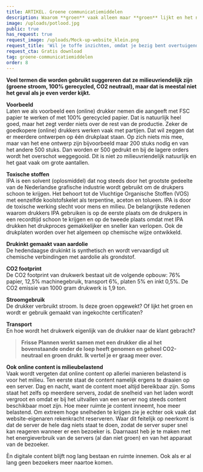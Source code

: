 ```yaml
---
title: ARTIKEL. Groene communicatiemiddelen
description: Waarom **groen** vaak alleen maar **groen** lijkt en het niet is.
image: /uploads/potlood.jpg
public: true
has_request: true
request_image: /uploads/Mock-up-website_klein.png
request_title: 'Wil je toffe inzichten, omdat je bezig bent overtuigende content te creëren?'
request_cta: Gratis download
tag: groene-communicatiemiddelen
order: 8
---
```


**Veel termen die worden gebruikt suggereren dat ze milieuvriendelijk zijn (groene stroom, 100% gerecycled, CO2 neutraal), maar dat is meestal niet het geval als je even verder kijkt.**

**Voorbeeld**<br>Laten we als voorbeeld een (online) drukker nemen die aangeeft met FSC papier te werken of met 100% gerecycled papier. Dat is natuurlijk heel goed, maar het zegt verder niets over de rest van de productie. Zeker de goedkopere (online) drukkers werken vaak met partijen. Dat wil zeggen dat er meerdere ontwerpen op &eacute;&eacute;n drukplaat staan. Op zich niets mis mee, maar van het ene ontwerp zijn bijvoorbeeld maar 200 stuks nodig en van het andere 500 stuks. Dan worden er 500 gedrukt en bij de lagere orders wordt het overschot weggegooid. Dit is niet zo milieuvriendelijk natuurlijk en het gaat vaak om grote aantallen.

**Toxische stoffen**<br>IPA is een solvent (oplosmiddel) dat nog steeds door het grootste gedeelte van de Nederlandse grafische industrie wordt gebruikt om de drukpers schoon te krijgen. Het behoort tot de Vluchtige Organische Stoffen (VOS) met eenzelfde koolstofskelet als terpentine, aceton en tolueen. IPA is door de toxische werking slecht voor mens en milieu. De belangrijkste redenen waarom drukkers IPA gebruiken is op de eerste plaats om de drukpers in een recordtijd schoon te krijgen en op de tweede plaats omdat met IPA drukken het drukproces gemakkelijker en sneller kan verlopen. Ook de drukplaten worden over het algemeen op chemische wijze ontwikkeld.

**Drukinkt gemaakt vaan aardolie**<br>De hedendaagse drukinkt is synthetisch en wordt vervaardigd uit chemische verbindingen met aardolie als grondstof.&nbsp;

**CO2 footprint**<br>De CO2 footprint van drukwerk bestaat uit de volgende opbouw: 76% papier, 12,5% machinegebruik, transport 6%, platen 5% en inkt 0,5%. De CO2 emissie van 1000 gram drukwerk is 1,9 ton.&nbsp;

**Stroomgebruik**<br>De drukker verbruikt stroom. Is deze groen opgewekt? Of lijkt het groen en wordt er gebruik gemaakt van ingekochte certificaten?

**Transport**<br>En hoe wordt het drukwerk eigenlijk van de drukker naar de klant gebracht?

> **Frisse Plannen werkt samen met een drukker die al het bovenstaande onder de loep heeft genomen en geheel CO2-neutraal en groen drukt. Ik vertel je er graag meer over.**

**Ook online content is milieubelastend**<br>Vaak wordt vergeten dat online content op allerlei manieren belastend is voor het milieu. Ten eerste staat de content namelijk ergens te draaien op een server. Dag en nacht, want de content moet altijd bereikbaar zijn. Soms staat het zelfs op meerdere servers, zodat de snelheid van het laden wordt vergroot en omdat er bij het uitvallen van een server nog steeds content beschikbaar moet zijn. Hoe meer ruimte je content inneemt, hoe meer belastend. Om extreem hoge snelheden te krijgen zie je echter ook vaak dat website-eigenaren rekenkracht reserveren. Waar dit feitelijk op neerkomt is dat de server de hele dag niets staat te doen, zodat de server super snel kan reageren wanneer er een bezoeker is. Daarnaast heb je te maken met het energieverbruik van de servers (al dan niet groen) en van het apparaat van de bezoeker.

&Egrave;n digitale content blijft nog lang bestaan en ruimte innemen. Ook als er al lang geen bezoekers meer naartoe komen.